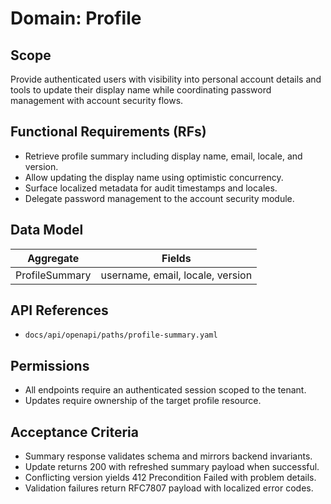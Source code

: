 <!--
File: profile.md
Purpose: Domain documentation for profile management.
All Rights Reserved. Arodi Emmanuel
-->

# Domain: Profile

## Scope

Provide authenticated users with visibility into personal account details and
tools to update their display name while coordinating password management with
account security flows.

## Functional Requirements (RFs)

- Retrieve profile summary including display name, email, locale, and version.
- Allow updating the display name using optimistic concurrency.
- Surface localized metadata for audit timestamps and locales.
- Delegate password management to the account security module.

## Data Model

| Aggregate      | Fields                           |
| -------------- | -------------------------------- |
| ProfileSummary | username, email, locale, version |

## API References

- `docs/api/openapi/paths/profile-summary.yaml`

## Permissions

- All endpoints require an authenticated session scoped to the tenant.
- Updates require ownership of the target profile resource.

## Acceptance Criteria

- Summary response validates schema and mirrors backend invariants.
- Update returns 200 with refreshed summary payload when successful.
- Conflicting version yields 412 Precondition Failed with problem details.
- Validation failures return RFC7807 payload with localized error codes.
